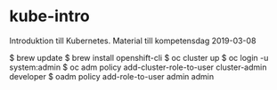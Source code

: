 # kube-intro
Introduktion till Kubernetes. Material till kompetensdag 2019-03-08

$ brew update 
$ brew install openshift-cli
$ oc cluster up
$ oc login -u system:admin
$ oc adm policy add-cluster-role-to-user cluster-admin developer
$ oadm policy add-role-to-user admin admin
